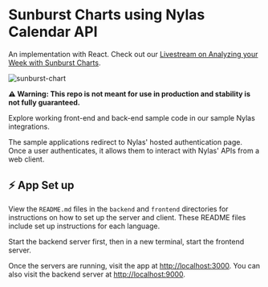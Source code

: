 # Sunburst Charts using Nylas Calendar API

An implementation with React. Check out our <a href="https://www.youtube.com/watch?v=bWoP2FMF44Y&t=4s" target="_blank">Livestream on Analyzing your Week with Sunburst Charts</a>.

![sunburst-chart](https://user-images.githubusercontent.com/553578/226416607-428f1df1-8c3b-45dc-bdd3-3097e058124c.gif)

**⚠️ Warning: This repo is not meant for use in production and stability is not fully guaranteed.**

Explore working front-end and back-end sample code in our sample Nylas integrations.

The sample applications redirect to Nylas' hosted authentication page. Once a user authenticates, it allows them to interact with Nylas' APIs from a web client.

## ⚡️ App Set up

View the `README.md` files in the `backend` and `frontend` directories for instructions on how to set up the server and client. These README files include set up instructions for each language.

Start the backend server first, then in a new terminal, start the frontend server.

Once the servers are running, visit the app at [http://localhost:3000](http://localhost:3000). You can also visit the backend server at [http://localhost:9000](http://localhost:9000).
